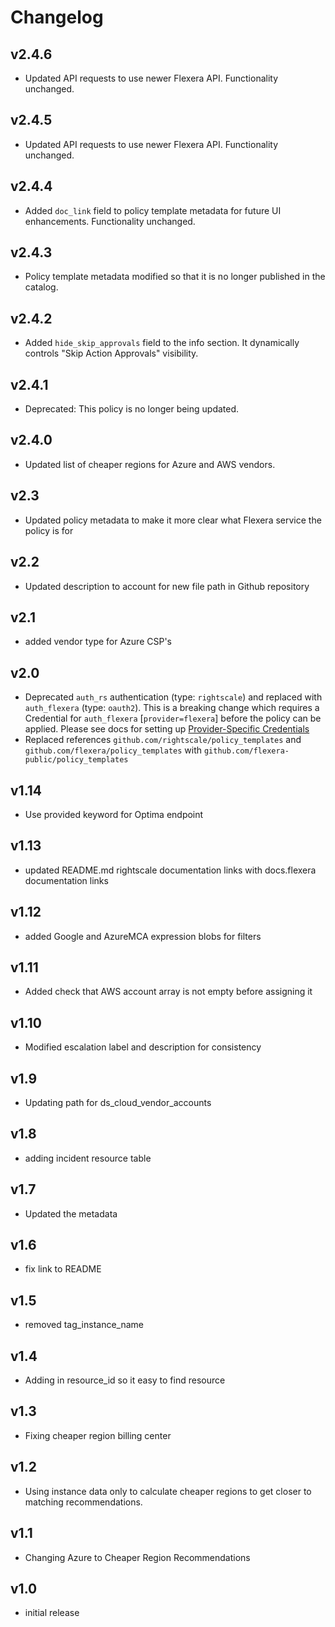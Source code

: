 # Changelog

## v2.4.6

- Updated API requests to use newer Flexera API. Functionality unchanged.

## v2.4.5

- Updated API requests to use newer Flexera API. Functionality unchanged.

## v2.4.4

- Added `doc_link` field to policy template metadata for future UI enhancements. Functionality unchanged.

## v2.4.3

- Policy template metadata modified so that it is no longer published in the catalog.

## v2.4.2

- Added `hide_skip_approvals` field to the info section. It dynamically controls "Skip Action Approvals" visibility.

## v2.4.1

- Deprecated: This policy is no longer being updated.

## v2.4.0

- Updated list of cheaper regions for Azure and AWS vendors.

## v2.3

- Updated policy metadata to make it more clear what Flexera service the policy is for

## v2.2

- Updated description to account for new file path in Github repository

## v2.1

- added vendor type for Azure CSP's

## v2.0

- Deprecated `auth_rs` authentication (type: `rightscale`) and replaced with `auth_flexera` (type: `oauth2`).  This is a breaking change which requires a Credential for `auth_flexera` [`provider=flexera`] before the policy can be applied.  Please see docs for setting up [Provider-Specific Credentials](https://docs.flexera.com/flexera/EN/Automation/ProviderCredentials.htm)
- Replaced references `github.com/rightscale/policy_templates` and `github.com/flexera/policy_templates` with `github.com/flexera-public/policy_templates`

## v1.14

- Use provided keyword for Optima endpoint

## v1.13

- updated README.md rightscale documentation links with docs.flexera documentation links

## v1.12

- added Google and AzureMCA expression blobs for filters

## v1.11

- Added check that AWS account array is not empty before assigning it

## v1.10

- Modified escalation label and description for consistency

## v1.9

- Updating path for ds_cloud_vendor_accounts

## v1.8

- adding incident resource table

## v1.7

- Updated the metadata

## v1.6

- fix link to README

## v1.5

- removed tag_instance_name

## v1.4

- Adding in resource_id so it easy to find resource

## v1.3

- Fixing cheaper region billing center

## v1.2

- Using instance data only to calculate cheaper regions to get closer to matching recommendations.

## v1.1

- Changing Azure to Cheaper Region Recommendations

## v1.0

- initial release
